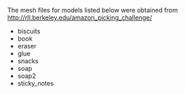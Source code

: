 The mesh files for models listed below were obtained from http://rll.berkeley.edu/amazon_picking_challenge/
- biscuits
- book
- eraser
- glue
- snacks
- soap
- soap2
- sticky_notes
